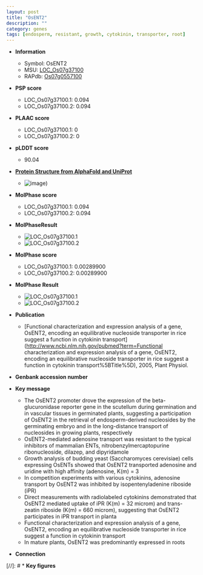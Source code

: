 ```yaml
---
layout: post
title: "OsENT2"
description: ""
category: genes
tags: [endosperm, resistant, growth, cytokinin, transporter, root]
---
```


* **Information**  
    + Symbol: OsENT2  
    + MSU: [LOC_Os07g37100](http://rice.plantbiology.msu.edu/cgi-bin/ORF_infopage.cgi?orf=LOC_Os07g37100)  
    + RAPdb: [Os07g0557100](http://rapdb.dna.affrc.go.jp/viewer/gbrowse_details/irgsp1?name=Os07g0557100)  

* **PSP score**  
    + LOC_Os07g37100.1: 0.094 
    + LOC_Os07g37100.2: 0.094 

* **PLAAC score**  
    + LOC_Os07g37100.1: 0 
    + LOC_Os07g37100.2: 0 

* **pLDDT score**
    + 90.04

* **[Protein Structure from AlphaFold and UniProt](https://www.uniprot.org/uniprotkb/Q69S29/entry#structure)**
    + ![image](https://ricepsp.github.io/images/Q6/AF-Q69S29-F1.png))

* **MolPhase score**
    + LOC_Os07g37100.1: 0.094
    + LOC_Os07g37100.2: 0.094

* **MolPhaseResult**
    + ![LOC_Os07g37100.1](https://ricepsp.github.io/pictures/LOC_Os07g/LOC_Os07g37100.1.png)
    + ![LOC_Os07g37100.2](https://ricepsp.github.io/pictures/LOC_Os07g/LOC_Os07g37100.2.png)

* **MolPhase score**
    + LOC_Os07g37100.1: 0.00289900
    + LOC_Os07g37100.2: 0.00289900

* **MolPhase Result**
    + ![LOC_Os07g37100.1](https://304243504.github.io/Pictures/LOC_Os07g/LOC_Os07g37100.1.png)
    + ![LOC_Os07g37100.2](https://304243504.github.io/Pictures/LOC_Os07g/LOC_Os07g37100.2.png)

* **Publication**  
    + [Functional characterization and expression analysis of a gene, OsENT2, encoding an equilibrative nucleoside transporter in rice suggest a function in cytokinin transport](http://www.ncbi.nlm.nih.gov/pubmed?term=Functional characterization and expression analysis of a gene, OsENT2, encoding an equilibrative nucleoside transporter in rice suggest a function in cytokinin transport%5BTitle%5D), 2005, Plant Physiol.

* **Genbank accession number**  

* **Key message**  
    + The OsENT2 promoter drove the expression of the beta-glucuronidase reporter gene in the scutellum during germination and in vascular tissues in germinated plants, suggesting a participation of OsENT2 in the retrieval of endosperm-derived nucleosides by the germinating embryo and in the long-distance transport of nucleosides in growing plants, respectively
    + OsENT2-mediated adenosine transport was resistant to the typical inhibitors of mammalian ENTs, nitrobenzylmercaptopurine ribonucleoside, dilazep, and dipyridamole
    + Growth analysis of budding yeast (Saccharomyces cerevisiae) cells expressing OsENTs showed that OsENT2 transported adenosine and uridine with high affinity (adenosine, K(m) = 3
    + In competition experiments with various cytokinins, adenosine transport by OsENT2 was inhibited by isopentenyladenine riboside (iPR)
    + Direct measurements with radiolabeled cytokinins demonstrated that OsENT2 mediated uptake of iPR (K(m) = 32 microm) and trans-zeatin riboside (K(m) = 660 microm), suggesting that OsENT2 participates in iPR transport in planta
    + Functional characterization and expression analysis of a gene, OsENT2, encoding an equilibrative nucleoside transporter in rice suggest a function in cytokinin transport
    + In mature plants, OsENT2 was predominantly expressed in roots

* **Connection**  

[//]: # * **Key figures**  


